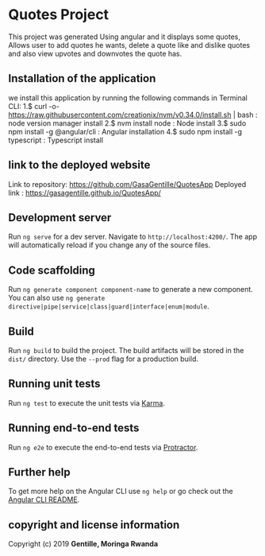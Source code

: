 # Quotes Project

This project was generated Using angular and it displays some quotes, Allows user to add quotes he wants, delete a quote like and dislike quotes and also view upvotes and downvotes the quote has. 

## Installation of the application
  we install this application by running the following commands in Terminal CLI:
  1.$ curl -o- https://raw.githubusercontent.com/creationix/nvm/v0.34.0/install.sh | bash : node version manager install
  2.$ nvm install node : Node install
  3.$ sudo npm install -g @angular/cli : Angular installation
  4.$ sudo npm install -g typescript : Typescript install

  ## link to the deployed website
   Link to repository: https://github.com/GasaGentille/QuotesApp
   Deployed link : https://gasagentille.github.io/QuotesApp/


## Development server

Run `ng serve` for a dev server. Navigate to `http://localhost:4200/`. The app will automatically reload if you change any of the source files.

## Code scaffolding

Run `ng generate component component-name` to generate a new component. You can also use `ng generate directive|pipe|service|class|guard|interface|enum|module`.

## Build

Run `ng build` to build the project. The build artifacts will be stored in the `dist/` directory. Use the `--prod` flag for a production build.

## Running unit tests

Run `ng test` to execute the unit tests via [Karma](https://karma-runner.github.io).

## Running end-to-end tests

Run `ng e2e` to execute the end-to-end tests via [Protractor](http://www.protractortest.org/).

## Further help

To get more help on the Angular CLI use `ng help` or go check out the [Angular CLI README](https://github.com/angular/angular-cli/blob/master/README.md).

## copyright and license information
  Copyright (c) 2019 **Gentille, Moringa Rwanda** 
